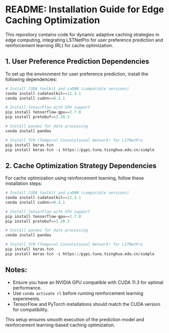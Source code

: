 # README: Installation Guide for Edge Caching Optimization

This repository contains code for dynamic adaptive caching strategies in edge computing, integrating LSTNetPro for user preference prediction and reinforcement learning (RL) for cache optimization.

## 1. User Preference Prediction Dependencies

To set up the environment for user preference prediction, install the following dependencies:

```python
# Install CUDA toolkit and cuDNN (compatible versions)
conda install cudatoolkit==11.3.1
conda install cudnn==8.3.1

# Install TensorFlow with GPU support
pip install tensorflow-gpu==2.7.0
pip install protobuf==3.20.3

# Install pandas for data processing
conda install pandas

# Install TCN (Temporal Convolutional Network) for LSTNetPro
pip install keras-tcn
pip install keras-tcn -i https://pypi.tuna.tsinghua.edu.cn/simple
```

## 2. Cache Optimization Strategy Dependencies

For cache optimization using reinforcement learning, follow these installation steps:

```python
# Install CUDA toolkit and cuDNN (compatible versions)
conda install cudatoolkit==11.3.1
conda install cudnn==8.3.1

# Install TensorFlow with GPU support
pip install tensorflow-gpu==2.7.0
pip install protobuf==3.20.3

# Install pandas for data processing
conda install pandas

# Install TCN (Temporal Convolutional Network) for LSTNetPro
pip install keras-tcn
pip install keras-tcn -i https://pypi.tuna.tsinghua.edu.cn/simple
```

## Notes:

- Ensure you have an NVIDIA GPU compatible with CUDA 11.3 for optimal performance.
- Use `conda activate rl` before running reinforcement learning experiments.
- TensorFlow and PyTorch installations should match the CUDA version for compatibility.

This setup ensures smooth execution of the prediction model and reinforcement learning-based caching optimization.
